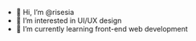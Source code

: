 - 👋 Hi, I’m @risesia
- 👀 I’m interested in UI/UX design
- 🌱 I’m currently learning front-end web development

<!---
risesia/risesia is a ✨ special ✨ repository because its `README.md` (this file) appears on your GitHub profile.
You can click the Preview link to take a look at your changes.
--->

